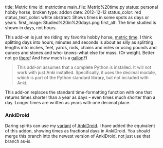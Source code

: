 title: Metric time
id: metrictime
main_file: Metric%20time.py
status: personal hobby horse, broken
type: addon
date: 2012-12-12
status_color: red
status_text_color: white
abstract: Shows times in some spots as days or years.
first_image: Studied%20in%20days.png
first_alt: The time studied is shown in days, not hours.

This add-on is just me riding my favorite hobby horse,
[metric time](http://en.wikipedia.org/wiki/Decimal_time#Fractional_days).
I think splitting days into hours, minutes and seconds is about as
silly as splitting lengths into inches, feet, yards, rods, chains and
miles or using pounds and ounces and stones and who-knows-what else for
mass. (Or weight. Better not go
[there](http://en.wikipedia.org/wiki/Slug_(mass))! And how much is a
[gallon](http://en.wikipedia.org/wiki/Gallon)‽)

<blockquote class="nb">
This add-on assumes that a complete Python is installed. It will not
work with just Anki installed. Specifically, it uses the decimal
module, which is part of the Python standard library, but not included
with Anki.
</blockquote>


This add-on replaces the standard time-formatting function with one
that returns times shorter than a year as days – even times much
shorter than a day. Longer times are written as years with one decimal
place.

### AnkiDroid
Daring spirits can use my
[variant](https://github.com/ospalh/Anki-Android/tree/metric-time) of
[AnkiDroid](https://github.com/nicolas-raoul/Anki-Android). I have
added the equivalent of this addon, showing times as fractional days in
AnkiDroid. You should merge this branch into the newest version of
AnkiDroid, not just use that branch as-is.
